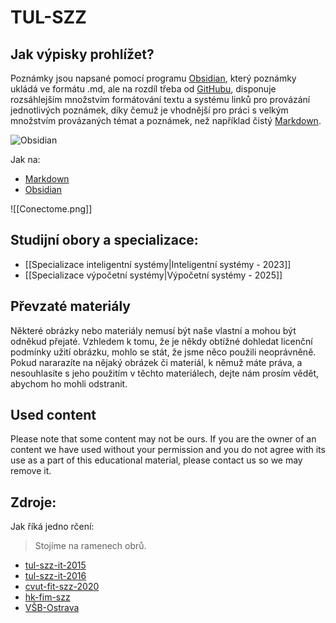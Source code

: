 # TUL-SZZ
## Jak výpisky prohlížet?
Poznámky jsou napsané pomocí programu [Obsidian](https://obsidian.md/), který poznámky ukládá ve formátu .md, ale na rozdíl třeba od [GitHubu](https://github.com), disponuje rozsáhlejším množstvím formátování textu a systému linků pro provázání jednotlivých poznámek, díky čemuž je vhodnější pro práci s velkým množstvím provázaných témat a poznámek, než například čistý [Markdown](https://en.wikipedia.org/wiki/Markdown). 

![Obsidian](https://avatars.githubusercontent.com/u/65011256?s=200&v=4)

Jak na:
- [Markdown](https://www.markdownguide.org)
- [Obsidian](https://help.obsidian.md/Obsidian/Index)

![[Conectome.png]]
## Studijní obory a specializace:
- [[Specializace inteligentní systémy|Inteligentní systémy - 2023]]
- [[Specializace výpočetní systémy|Výpočetní systémy - 2025]]

## Převzaté materiály
Některé obrázky nebo materiály nemusí být naše vlastní a mohou být odněkud přejaté. Vzhledem k tomu, že je někdy obtížné dohledat licenční podmínky užití obrázku, mohlo se stát, že jsme něco použili neoprávněně. Pokud nararazíte na nějaký obrázek či materiál, k němuž máte práva, a nesouhlasíte s jeho použitím v těchto materiálech, dejte nám prosím vědět, abychom ho mohli odstranit.

## Used content
Please note that some content may not be ours. If you are the owner of an content we have used without your permission and you do not agree with its use as a part of this educational material, please contact us so we may remove it.

## Zdroje:
Jak říká jedno rčení:
> Stojíme na ramenech obrů.

- [tul-szz-it-2015](https://github.com/ludekvesely/szz-2015/wiki)
- [tul-szz-it-2016](https://github.com/tkrizek/tul-szz-it-nv)
- [cvut-fit-szz-2020](https://gitlab.fit.cvut.cz/sutymate/szz-okruhy-2020)
- [hk-fim-szz](http://michaelkuty.github.io/ssz-ai-hk-3/index.html)
- [VŠB-Ostrava](http://lucie.zolta.cz/index.php/okruhy-szz-povinne)
